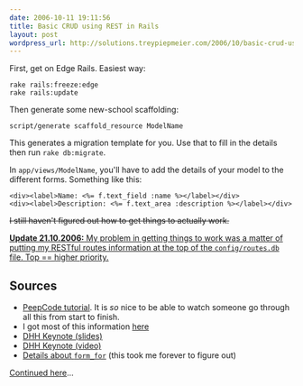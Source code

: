 ```yaml
---
date: 2006-10-11 19:11:56
title: Basic CRUD using REST in Rails
layout: post
wordpress_url: http://solutions.treypiepmeier.com/2006/10/basic-crud-using-rest-in-rails-incomplete/
---
```

First, get on Edge Rails.  Easiest way:

    rake rails:freeze:edge
    rake rails:update

Then generate some new-school scaffolding:

    script/generate scaffold_resource ModelName

This generates a migration template for you.  Use that to fill in the details then run `rake db:migrate`.

In `app/views/ModelName`, you'll have to add the details of your model to the different forms.  Something like this:

    <div><label>Name: <%= f.text_field :name %></label></div>
    <div><label>Description: <%= f.text_area :description %></label></div>

<del datetime="2006-10-21T19:20:53+00:00">I still haven't figured out how to get things to actually work.</del>

<ins datetime="2006-10-21T19:20:53+00:00">**Update 21.10.2006:** My problem in getting things to work was a matter of putting my RESTful routes information at the top of the `config/routes.db` file.  Top == higher priority.</ins>

## Sources

* [PeepCode tutorial](http://www.peepcode.com/articles/2006/10/08/restful-rails).  It is *so* nice to be able to watch someone go through all this from start to finish.
* I got most of this information [here](http://www.softiesonrails.com/2006/09/25/quick-guide-to-the-new-scaffold_resource-generator)
* [DHH Keynote (slides)](http://www.loudthinking.com/arc/000593.html)
* [DHH Keynote (video)](http://blog.scribestudio.com/articles/2006/07/09/david-heinemeier-hansson-railsconf-2006-keynote-address)
* [Details about `form_for`](http://api.rubyonrails.org/classes/ActionView/Helpers/FormHelper.html#M000387) (this took me forever to figure out)

[Continued here](http://solutions.treypiepmeier.com/2006/11/05/basic-crud-for-nested-elements-using-restful-rails/)...